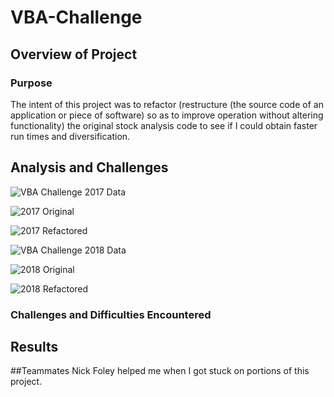 # VBA-Challenge

## Overview of Project

### Purpose

The intent of this project was to refactor (restructure (the source code of an application or piece of software) so as to improve operation without altering functionality) the original stock analysis code to see if I could obtain faster run times and diversification. 

## Analysis and Challenges

![VBA Challenge 2017 Data](https://github.com/bamertz/VBA-Challenge/blob/3b424ae9197fcf99e655766fb500893bdb7c9a04/Resources/VBA_Challenge_2017_Data.png)

![2017 Original](https://github.com/bamertz/VBA-Challenge/blob/3b424ae9197fcf99e655766fb500893bdb7c9a04/Resources/VBA_Challenge_2017_Original.png)

![2017 Refactored](https://github.com/bamertz/VBA-Challenge/blob/3b424ae9197fcf99e655766fb500893bdb7c9a04/Resources/VBA_Challenge_2017.png)

![VBA Challenge 2018 Data](https://github.com/bamertz/VBA-Challenge/blob/3b424ae9197fcf99e655766fb500893bdb7c9a04/Resources/VBA_Challange_2018_Data.png)

![2018 Original](https://github.com/bamertz/VBA-Challenge/blob/3b424ae9197fcf99e655766fb500893bdb7c9a04/Resources/VBA_Challenge_2018_Original.png)

![2018 Refactored](https://github.com/bamertz/VBA-Challenge/blob/3b424ae9197fcf99e655766fb500893bdb7c9a04/Resources/VBA_Challenge_2018.png)

### Challenges and Difficulties Encountered



## Results



##Teammates
Nick Foley helped me when I got stuck on portions of this project.
